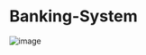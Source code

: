 # Banking-System
![image](https://github.com/user-attachments/assets/5ea322e3-fb50-4a58-923b-2035ea3b6624)
